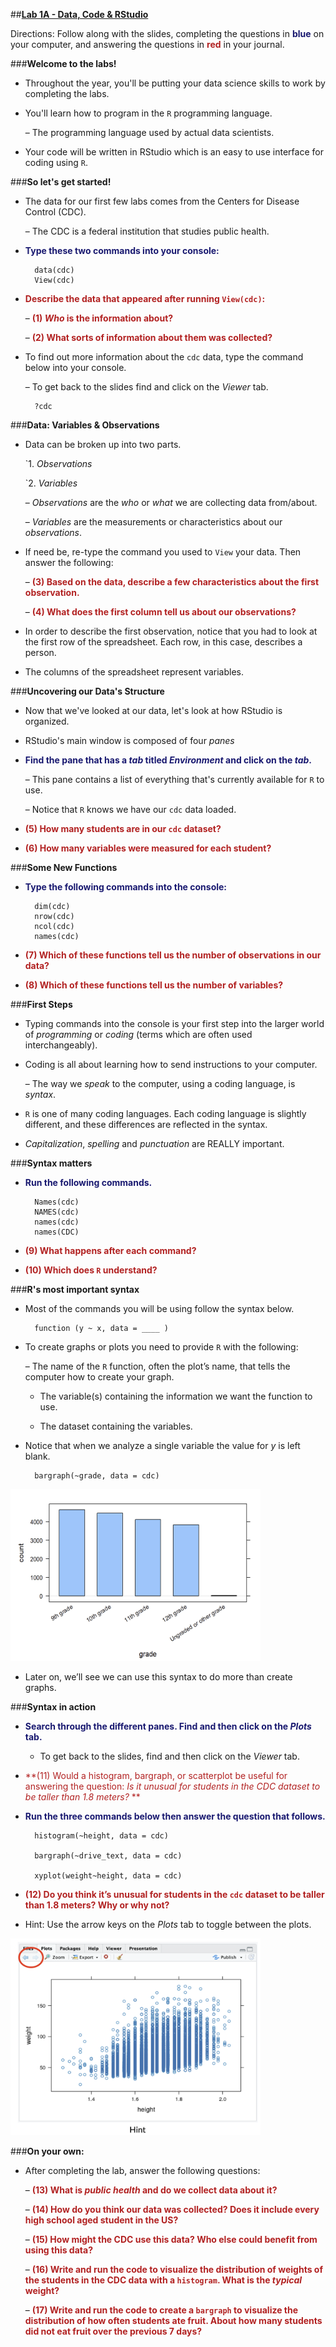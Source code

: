 ##**<u>Lab 1A - Data, Code & RStudio</u>**

Directions: Follow along with the slides, completing the questions in <span style="color:midnightblue;">**blue**</span> on your computer, and answering the questions in <span style="color:firebrick;">**red**</span> in your journal.

###**Welcome to the labs!**

* Throughout the year, you'll be putting your data science skills to work by completing the labs.

* You'll learn how to program in the ```R``` programming language.

    – The programming language used by actual data scientists.

* Your code will be written in RStudio which is an easy to use interface for coding using ```R```.

###**So let's get started!**

* The data for our first few labs comes from the Centers for Disease Control (CDC).

    – The CDC is a federal institution that studies public health.

* <span style="color:midnightblue;">**Type these two commands into your console:**</span>

        data(cdc)
        View(cdc)


* <span style="color:firebrick;">**Describe the data that appeared after running ```View(cdc)```:**</span>

    – <span style="color:firebrick;">**(1) *Who* is the information about?**</span>

    – <span style="color:firebrick;">**(2) What sorts of information about them was collected?**</span>

* To find out more information about the ```cdc``` data, type the command below into your console.

    – To get back to the slides find and click on the *Viewer* tab.

        ?cdc

###**Data: Variables & Observations**

* Data can be broken up into two parts.

    `1. *Observations*

    `2. *Variables*

    – *Observations* are the *who* or *what* we are collecting data from/about.

    – *Variables* are the measurements or characteristics about our *observations*.

* If need be, re-type the command you used to ```View``` your data. Then answer the following:

    – <span style="color:firebrick;">**(3) Based on the data, describe a few characteristics about the first observation.**</span>

    – <span style="color:firebrick;">**(4) What does the first column tell us about our observations?**</span>

* In order to describe the first observation, notice that you had to look at the first row of the spreadsheet. Each row, in this case, describes a person.

* The columns of the spreadsheet represent variables.

###**Uncovering our Data's Structure**

* Now that we've looked at our data, let's look at how RStudio is organized.

* RStudio's main window is composed of four *panes*

* <span style="color:midnightblue;">**Find the pane that has a *tab* titled *Environment* and click on the *tab*.**</span>

    – This pane contains a list of everything that's currently available for ```R``` to use.

    – Notice that ```R``` knows we have our ```cdc``` data loaded.

* <span style="color:firebrick;">**(5) How many students are in our ```cdc``` dataset?**</span>

* <span style="color:firebrick;">**(6) How many variables were measured for each student?**</span>

###**Some New Functions**

* <span style="color:midnightblue;">**Type the following commands into the console:**</span>

        dim(cdc)
        nrow(cdc)
        ncol(cdc)
        names(cdc)

* <span style="color:firebrick;">**(7) Which of these functions tell us the number of observations in our data?**</span>

* <span style="color:firebrick;">**(8) Which of these functions tell us the number of variables?**</span>

###**First Steps**

* Typing commands into the console is your first step into the larger world of *programming* or
*coding* (terms which are often used interchangeably).

* Coding is all about learning how to send instructions to your computer.

    – The way we *speak* to the computer, using a coding language, is *syntax*.

* ```R``` is one of many coding languages. Each coding language is slightly different, and these differences are reflected in the syntax.    

* *Capitalization*, *spelling* and *punctuation* are REALLY important.

###**Syntax matters**

* <span style="color:midnightblue;">**Run the following commands.**</span>

        Names(cdc)
        NAMES(cdc)
        names(cdc)
        names(CDC)

* <span style="color:firebrick;">**(9) What happens after each command?** </span>

* <span style="color:firebrick;">**(10) Which does ```R``` understand?**</span>

###**R's most important syntax**

* Most of the commands you will be using follow the syntax below.

        function (y ~ x, data = ____ )

* To create graphs or plots you need to provide ```R``` with the following:

    – The name of the ```R``` function, often the plot’s name, that tells the computer how to create your graph.

    - The variable(s) containing the information we want the function to use.

    - The dataset containing the variables.

* Notice that when we analyze a single variable the value for *y* is left blank.

        bargraph(~grade, data = cdc)

<img src="../../img/lab1a_slide9.png" style="width:400px;height:275px;"/>

* Later on, we’ll see we can use this syntax to do more than create graphs.

###**Syntax in action**

* <span style="color:midnightblue;">**Search through the different panes. Find and then click on the *Plots* tab.**</span>

    - To get back to the slides, find and then click on the *Viewer* tab.

* <span style="color:firebrick;">**(11) Would a histogram, bargraph, or scatterplot be useful for answering the question: *Is it unusual for students in the CDC dataset to be taller than 1.8 meters?* **</span>

* <span style="color:midnightblue;">**Run the three commands below then answer the question that follows.**</span>

        histogram(~height, data = cdc)

        bargraph(~drive_text, data = cdc)

        xyplot(weight~height, data = cdc)

* <span style="color:firebrick;">**(12) Do you think it’s unusual for students in the ```cdc``` dataset to be taller than 1.8 meters? Why or why not?**</span>

* Hint: Use the arrow keys on the *Plots* tab to toggle between the plots.

<img src="../../img/lab1a_slide10.png" style="width:400px;height:315px;"/>

###**On your own:**

* After completing the lab, answer the following questions:

    – <span style="color:firebrick;">**(13) What is *public health* and do we collect data about it?**</span>

    – <span style="color:firebrick;">**(14) How do you think our data was collected? Does it include every high school aged student in the US?** </span>

    – <span style="color:firebrick;">**(15) How might the CDC use this data? Who else could benefit from using this data?**</span>

    – <span style="color:firebrick;">**(16) Write and run the code to visualize the distribution of weights of the students in the CDC data with a ```histogram```. What is the *typical* weight?**</span>

    – <span style="color:firebrick;">**(17) Write and run the code to create a ```bargraph``` to visualize the distribution of how often students ate fruit. About how many students did not eat fruit over the previous 7 days?**</span>